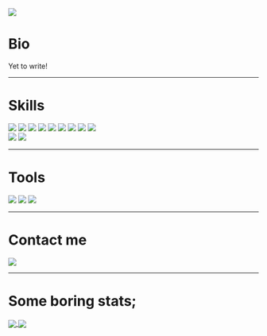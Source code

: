 <img src="https://img.shields.io/badge/UNDER%20CONSTRUCTION-red?style=for-the-badge&logoColor=white" />
<div>
  <h1>Bio</h1>
  Yet to write!
  <!--Some bio here. lol-->
  
<!--   🔭 I’m currently working on: 
  
  
  🌱 I’m currently learning: React Native
   
  📫 How to reach me: ...
  
  😄 Pronouns: ...
  
  ⚡ Fun fact: ... -->
  
</div>

---

<div>
  
  <h1>Skills</h1>
  <img src="https://img.shields.io/badge/JavaScript-323330?style=for-the-badge&logo=javascript&logoColor=F7DF1E" />
  <img src="https://img.shields.io/badge/Node.js-43853D?style=for-the-badge&logo=node.js&logoColor=white" />
  <img src="https://img.shields.io/badge/Express.js-404D59?style=for-the-badge&logo=Javascript" />
  <img src="https://img.shields.io/badge/React.js-61DAFB?style=for-the-badge&logo=react&logoColor=white" />
  <img src="https://img.shields.io/badge/React Native-61DAFB?style=for-the-badge&logo=react&logoColor=white" />
  <img src="https://img.shields.io/badge/expo-000020?style=for-the-badge&logo=expo&logoColor=white" />
  <img src="https://img.shields.io/badge/PHP-777BB4?style=for-the-badge&logo=PHP&logoColor=white" />
  <img src="https://img.shields.io/badge/HTML5-E34F26?style=for-the-badge&logo=html5&logoColor=white" />
  <img src="https://img.shields.io/badge/CSS3-1572B6?style=for-the-badge&logo=css3&logoColor=white" />
  
  <div></div>
  
  <img src="https://img.shields.io/badge/MongoDB-4DB33D?style=for-the-badge&logo=mongodb&logoColor=white" />
  <img src="https://img.shields.io/badge/FaunaDB-323FCB?style=for-the-badge&logo=faunadb&logoColor=white" />

</div>

---

<div>
  
  <h1>Tools</h1>
  <img src="https://img.shields.io/badge/VSCode-007ACC?style=for-the-badge&logo=Visual%20Studio%20Code&logoColor=white" />
  <img src="https://img.shields.io/badge/Yarn-2C8EBB?style=for-the-badge&logo=Yarn&logoColor=white" />
  <img src="https://img.shields.io/badge/Git-F05032?style=for-the-badge&logo=Git&logoColor=white" />
  
</div>

---

<div>
  <h1>Contact me</h1>
  <a href="mailto:thtauhid.71@gmail.com">
    <img src="https://img.shields.io/badge/Email-D14836?style=for-the-badge&logo=Gmail&logoColor=white" />
  </a>
</div>

---

<div>
  <h1>Some boring stats;</h1>
  
  <a href="https://github.com/thtauhid/">
    <img align="center" src="https://github-readme-stats.vercel.app/api/top-langs/?username=thtauhid&hide_border=true" />
  </a>

  <a href="https://github.com/thtauhid/">
    <img align="center" src="https://github-readme-stats.vercel.app/api?username=thtauhid&hide_border=true&show_icons=true&count_private=true" />
  </a>
  
</div>

